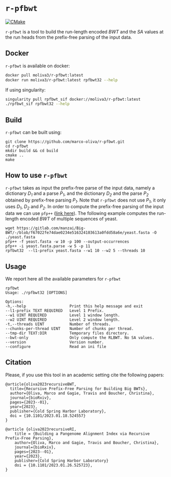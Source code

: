 # `r-pfbwt`

[![CMake](https://github.com/marco-oliva/r-pfbwt/actions/workflows/cmake.yml/badge.svg)](https://github.com/marco-oliva/r-pfbwt/actions/workflows/cmake.yml)

`r-pfbwt` is a tool to build the run-length encoded *BWT* and the *SA* values at the run heads from the prefix-free 
parsing of the input data.

## Docker
`r-pfbwt` is available on docker:

```bash
docker pull moliva3/r-pfbwt:latest
docker run moliva3/r-pfbwt:latest rpfbwt32 --help
```

If using singularity:
```bash
singularity pull rpfbwt_sif docker://moliva3/r-pfbwt:latest
./rpfbwt_sif rpfbwt32 --help
```

## Build
`r-pfbwt` can be built using: 

```shell
git clone https://github.com/marco-oliva/r-pfbwt.git
cd r-pfbwt
mkdir build && cd build
cmake ..
make 
```
 
## How to use `r-pfbwt`
`r-pfbwt` takes as input the prefix-free parse of the input data, namely a dictionary *D<sub>1</sub>* and a parse *P<sub>1</sub>*, and 
the dictionary *D<sub>2</sub>* and the parse *P<sub>2</sub>* obtained by prefix-free parsing *P<sub>1</sub>*. Note that `r-pfbwt` does not use *P<sub>1</sub>*,
it only uses *D<sub>1</sub>*, *D<sub>2</sub>* and *P<sub>2</sub>*. In order to compute the prefix-free parsing of the input data we can use `pfp++`
([link here](https://github.com/marco-oliva/pfp.git)). The following example computes the run-length encoded *BWT* of multiple
sequences of yeast.

```shell
wget https://gitlab.com/manzai/Big-BWT/-/blob/f67022fe74dae0234e516324103613a0fdd58a6e/yeast.fasta -O ./yeast.fasta
pfp++ -f yeast.fasta -w 10 -p 100 --output-occurrences 
pfp++ -i yeast.fasta.parse -w 5 -p 11 
rpfbwt32  --l1-prefix yeast.fasta --w1 10 --w2 5 --threads 10
```


## Usage
We report here all the available parameters for `r-pfbwt`

```shell
rpfbwt
Usage: ./rpfbwt32 [OPTIONS]

Options:
-h,--help                   Print this help message and exit
--l1-prefix TEXT REQUIRED   Level 1 Prefix.
--w1 UINT REQUIRED          Level 1 window length.
--w2 UINT REQUIRED          Level 2 window length.
-t,--threads UINT           Number of threads.
--chunks-per-thread UINT    Number of chunks per thread.
--tmp-dir TEXT:DIR          Temporary files directory.
--bwt-only                  Only compute the RLBWT. No SA values.
--version                   Version number.
--configure                 Read an ini file
```

## Citation

Please, if you use this tool in an academic setting cite the following papers:

```
@article{oliva2023recursiveBWT,
  title={Recursive Prefix-Free Parsing for Building Big BWTs},
  author={Oliva, Marco and Gagie, Travis and Boucher, Christina},
  journal={bioRxiv},
  pages={2023--01},
  year={2023},
  publisher={Cold Spring Harbor Laboratory},
  doi = {10.1101/2023.01.18.524557}
}
```

```
@article {oliva2023recursiveRI,
    title = {Building a Pangenome Alignment Index via Recursive Prefix-Free Parsing},
	author={Oliva, Marco and Gagie, Travis and Boucher, Christina},
	journal={bioRxiv},
    pages={2023--01},
    year={2023},
    publisher={Cold Spring Harbor Laboratory}
    doi = {10.1101/2023.01.26.525723},
}
```

